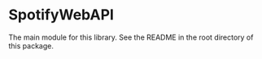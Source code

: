 # SpotifyWebAPI

The main module for this library. See the README in the root directory of this package.
